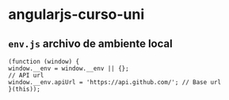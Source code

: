 # angularjs-curso-uni

## `env.js` archivo de ambiente local

```
(function (window) {
window.__env = window.__env || {};
// API url
window.__env.apiUrl = 'https://api.github.com/'; // Base url
}(this));
```
